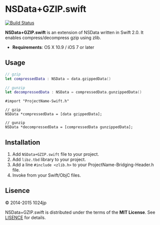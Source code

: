 
NSData+GZIP.swift
========================

[![Build Status](http://img.shields.io/travis/1024jp/NSData-GZIP/master.svg?style=flat)](https://travis-ci.org/1024jp/NSData-GZIP)

__NSData+GZIP.swift__ is an extension of NSData written in Swift 2.0. It enables compress/decompress gzip using zlib.

- __Requirements__: OS X 10.9 / iOS 7 or later


## Usage

```swift
// gzip
let compressedData : NSData = data.gzippedData()

// gunzip
let decompressedData : NSData = compressedData.gunzippedData()
```

```objc
#import "ProjectName-Swift.h"

// gzip
NSData *compressedData = [data gzippedData];

// gunzip
NSData *decompressedData = [compressedData gunzippedData];
```


## Installation

1. Add `NSData+GZIP.swift` file to your project.
2. Add `libz.tbd` library to your project.
3. Add a line `#include <zlib.h>` to your ProjectName-Bridging-Header.h file.
4. Invoke from your Swift/ObjC files.


## Lisence

© 2014-2015 1024jp

NSData+GZIP.swift is distributed under the terms of the __MIT License__. See [LISENCE](LISENCE) for details.